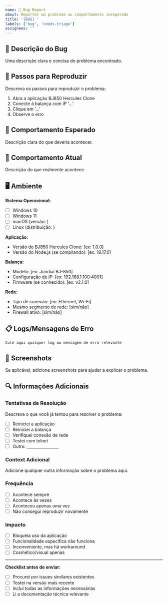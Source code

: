 ```yaml
---
name: 🐛 Bug Report
about: Reportar um problema ou comportamento inesperado
title: '[BUG] '
labels: ['bug', 'needs-triage']
assignees: ''
---
```


## 🐛 Descrição do Bug

Uma descrição clara e concisa do problema encontrado.

## 🔄 Passos para Reproduzir

Descreva os passos para reproduzir o problema:

1. Abra a aplicação BJ850 Hercules Clone
2. Conecte à balança com IP '...'
3. Clique em '...'
4. Observe o erro

## 📅 Comportamento Esperado

Descrição clara do que deveria acontecer.

## 📱 Comportamento Atual

Descrição do que realmente acontece.

## 🖥️ Ambiente

**Sistema Operacional:**
- [ ] Windows 10
- [ ] Windows 11
- [ ] macOS (versão: )
- [ ] Linux (distribuição: )

**Aplicação:**
- Versão do BJ850 Hercules Clone: [ex: 1.0.0]
- Versão do Node.js (se compilando): [ex: 18.17.0]

**Balança:**
- Modelo: [ex: Jundiaí BJ-850]
- Configuração de IP: [ex: 192.168.1.100:4001]
- Firmware (se conhecido): [ex: v2.1.0]

**Rede:**
- Tipo de conexão: [ex: Ethernet, Wi-Fi]
- Mesmo segmento de rede: [sim/não]
- Firewall ativo: [sim/não]

## 📋 Logs/Mensagens de Erro

```
Cole aqui qualquer log ou mensagem de erro relevante
```

## 📎 Screenshots

Se aplicável, adicione screenshots para ajudar a explicar o problema.

## 🔍 Informações Adicionais

### Tentativas de Resolução
Descreva o que você já tentou para resolver o problema:

- [ ] Reiniciei a aplicação
- [ ] Reiniciei a balança
- [ ] Verifiquei conexão de rede
- [ ] Testei com telnet
- [ ] Outro: ________________

### Context Adicional
Adicione qualquer outra informação sobre o problema aqui.

### Frequência
- [ ] Acontece sempre
- [ ] Acontece às vezes
- [ ] Aconteceu apenas uma vez
- [ ] Não consegui reproduzir novamente

### Impacto
- [ ] Bloqueia uso da aplicação
- [ ] Funcionalidade específica não funciona
- [ ] Inconveniente, mas há workaround
- [ ] Cosmético/visual apenas

---

**Checklist antes de enviar:**
- [ ] Procurei por issues similares existentes
- [ ] Testei na versão mais recente
- [ ] Incluí todas as informações necessárias
- [ ] Li a documentação técnica relevante
